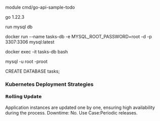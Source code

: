 module cmd/go-api-sample-todo

go 1.22.3

run mysql db 

docker run --name tasks-db -e MYSQL_ROOT_PASSWORD=root -d -p 3307:3306 mysql:latest 

docker exec -it tasks-db bash 


mysql -u root -proot 

CREATE DATABASE tasks;



### Kubernetes Deployment Strategies
#### 𝗥𝗼𝗹𝗹𝗶𝗻𝗴 𝗨𝗽𝗱𝗮𝘁𝗲
Application instances are updated one by one, ensuring high availability during the process.
Downtime: No. Use Case:Periodic releases.

